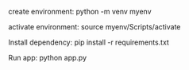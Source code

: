 create environment:
python -m venv myenv

activate environment:
source myenv/Scripts/activate

Install dependency:
pip install -r requirements.txt

Run app:
python app.py